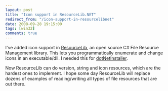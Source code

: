 ```yaml
---
layout: post
title: "Icon support in ResourceLib.NET"
redirect_from: "/icon-support-in-resourcelibnet"
date: 2008-09-28 19:15:00
tags: [win32]
comments: true
---
```

I've added icon support in [ResourceLib](https://github.com/dblock/resourcelib), an open source C# File Resource Management library. This lets you programmatically enumerate and change icons in an executable/dll. I needed this for [dotNetInstaller](https://github.com/dblock/dotnetinstaller).

Now ResourceLib can do version, string and icon resources, which are the hardest ones to implement. I hope some day ResourceLib will replace dozens of examples of reading/writing all types of file resources that are out there.

